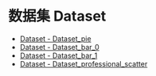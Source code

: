 # 数据集 Dataset
[]()
- [Dataset - Dataset_pie](/pyecharts/Dataset/dataset_pie.md 'include :type=code')
- [Dataset - Dataset_bar_0](/pyecharts/Dataset/dataset_bar_0.md 'include :type=code')
- [Dataset - Dataset_bar_1](/pyecharts/Dataset/dataset_bar_1.md 'include :type=code')
- [Dataset - Dataset_professional_scatter](/pyecharts/Dataset/dataset_professional_scatter.md 'include :type=code')
